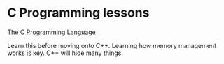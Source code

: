 # C Programming lessons
[The C Programming Language](https://hassanolity.files.wordpress.com/2013/11/the_c_programming_language_2.pdf)

Learn this before moving onto C++. Learning how memory management works is key. C++ will hide many things.
